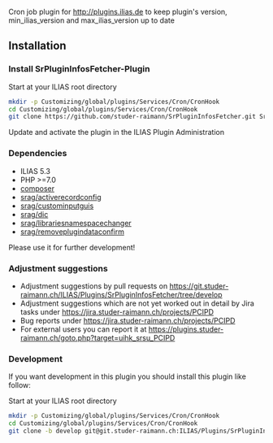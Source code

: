 Cron job plugin for http://plugins.ilias.de to keep plugin's version, min_ilias_version and max_ilias_version up to date

## Installation

### Install SrPluginInfosFetcher-Plugin
Start at your ILIAS root directory
```bash
mkdir -p Customizing/global/plugins/Services/Cron/CronHook
cd Customizing/global/plugins/Services/Cron/CronHook
git clone https://github.com/studer-raimann/SrPluginInfosFetcher.git SrPluginInfosFetcher
```
Update and activate the plugin in the ILIAS Plugin Administration

### Dependencies
* ILIAS 5.3
* PHP >=7.0
* [composer](https://getcomposer.org)
* [srag/activerecordconfig](https://packagist.org/packages/srag/activerecordconfig)
* [srag/custominputguis](https://packagist.org/packages/srag/custominputguis)
* [srag/dic](https://packagist.org/packages/srag/dic)
* [srag/librariesnamespacechanger](https://packagist.org/packages/srag/librariesnamespacechanger)
* [srag/removeplugindataconfirm](https://packagist.org/packages/srag/removeplugindataconfirm)

Please use it for further development!

### Adjustment suggestions
* Adjustment suggestions by pull requests on https://git.studer-raimann.ch/ILIAS/Plugins/SrPluginInfosFetcher/tree/develop
* Adjustment suggestions which are not yet worked out in detail by Jira tasks under https://jira.studer-raimann.ch/projects/PCIPD
* Bug reports under https://jira.studer-raimann.ch/projects/PCIPD
* For external users you can report it at https://plugins.studer-raimann.ch/goto.php?target=uihk_srsu_PCIPD

### Development
If you want development in this plugin you should install this plugin like follow:

Start at your ILIAS root directory
```bash
mkdir -p Customizing/global/plugins/Services/Cron/CronHook
cd Customizing/global/plugins/Services/Cron/CronHook
git clone -b develop git@git.studer-raimann.ch:ILIAS/Plugins/SrPluginInfosFetcher.git SrPluginInfosFetcher
```
